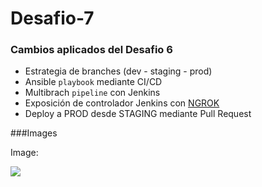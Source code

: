 # Desafio-7

### Cambios aplicados del Desafio 6
- Estrategia de branches (dev - staging - prod)
- Ansible `playbook` mediante CI/CD
- Multibrach `pipeline` con Jenkins
- Exposición de controlador Jenkins con [NGROK](https://ngrok.com/) 
- Deploy a PROD desde STAGING mediante Pull Request

###Images

Image:

![](https://drive.google.com/drive/u/4/folders/1O5lWj1jGMY1PV6LXRGdhxXgPhOtu7Ruy)


